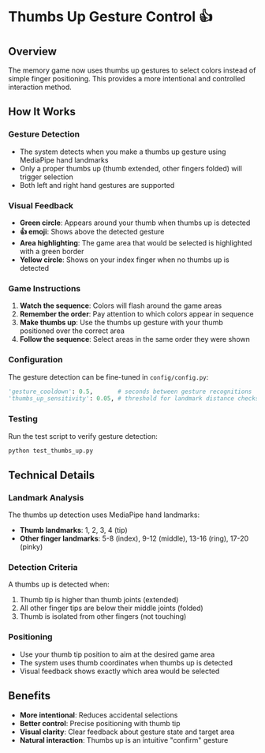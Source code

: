 # Thumbs Up Gesture Control 👍

## Overview
The memory game now uses thumbs up gestures to select colors instead of simple finger positioning. This provides a more intentional and controlled interaction method.

## How It Works

### Gesture Detection
- The system detects when you make a thumbs up gesture using MediaPipe hand landmarks
- Only a proper thumbs up (thumb extended, other fingers folded) will trigger selection
- Both left and right hand gestures are supported

### Visual Feedback
- **Green circle**: Appears around your thumb when thumbs up is detected
- **👍 emoji**: Shows above the detected gesture
- **Area highlighting**: The game area that would be selected is highlighted with a green border
- **Yellow circle**: Shows on your index finger when no thumbs up is detected

### Game Instructions
1. **Watch the sequence**: Colors will flash around the game areas
2. **Remember the order**: Pay attention to which colors appear in sequence
3. **Make thumbs up**: Use the thumbs up gesture with your thumb positioned over the correct area
4. **Follow the sequence**: Select areas in the same order they were shown

### Configuration
The gesture detection can be fine-tuned in `config/config.py`:

```python
'gesture_cooldown': 0.5,       # seconds between gesture recognitions
'thumbs_up_sensitivity': 0.05, # threshold for landmark distance checks
```

### Testing
Run the test script to verify gesture detection:
```bash
python test_thumbs_up.py
```

## Technical Details

### Landmark Analysis
The thumbs up detection uses MediaPipe hand landmarks:
- **Thumb landmarks**: 1, 2, 3, 4 (tip)
- **Other finger landmarks**: 5-8 (index), 9-12 (middle), 13-16 (ring), 17-20 (pinky)

### Detection Criteria
A thumbs up is detected when:
1. Thumb tip is higher than thumb joints (extended)
2. All other finger tips are below their middle joints (folded)
3. Thumb is isolated from other fingers (not touching)

### Positioning
- Use your thumb tip position to aim at the desired game area
- The system uses thumb coordinates when thumbs up is detected
- Visual feedback shows exactly which area would be selected

## Benefits
- **More intentional**: Reduces accidental selections
- **Better control**: Precise positioning with thumb tip
- **Visual clarity**: Clear feedback about gesture state and target area
- **Natural interaction**: Thumbs up is an intuitive "confirm" gesture

